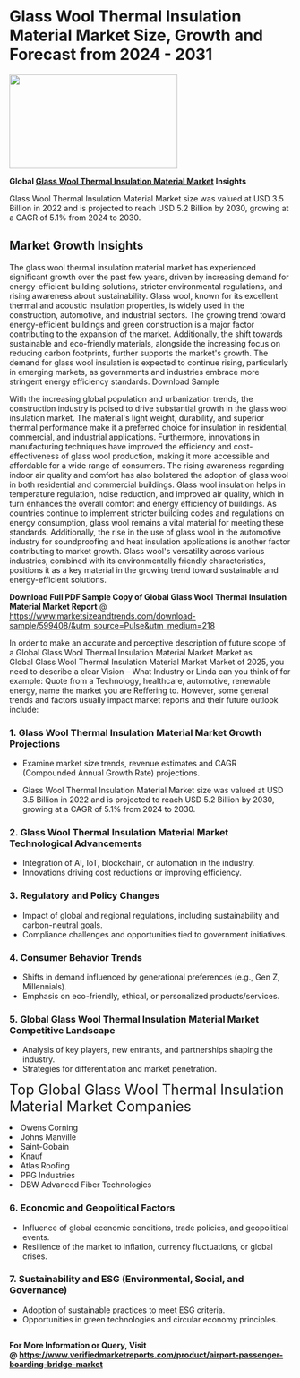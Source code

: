 <H1>Glass Wool Thermal Insulation Material Market Size, Growth and Forecast from 2024 - 2031</H1><img class="aligncenter size-medium wp-image-584254" src="https://thirdeyenews.in/wp-content/uploads/2024/09/Global-Market-Research-300x168.jpeg" alt="" width="300" height="168" /><p><strong>Global&nbsp;<a href="https://www.marketsizeandtrends.com/download-sample/599408/&amp;utm_source=Pulse&amp;utm_medium=218">Glass Wool Thermal Insulation Material Market</a> Insights</strong></p><p>Glass Wool Thermal Insulation Material Market size was valued at USD 3.5 Billion in 2022 and is projected to reach USD 5.2 Billion by 2030, growing at a CAGR of 5.1% from 2024 to 2030.</p><p><h2>Market Growth Insights</h2> <p>The glass wool thermal insulation material market has experienced significant growth over the past few years, driven by increasing demand for energy-efficient building solutions, stricter environmental regulations, and rising awareness about sustainability. Glass wool, known for its excellent thermal and acoustic insulation properties, is widely used in the construction, automotive, and industrial sectors. The growing trend toward energy-efficient buildings and green construction is a major factor contributing to the expansion of the market. Additionally, the shift towards sustainable and eco-friendly materials, alongside the increasing focus on reducing carbon footprints, further supports the market's growth. The demand for glass wool insulation is expected to continue rising, particularly in emerging markets, as governments and industries embrace more stringent energy efficiency standards. Download Sample</p> <p>With the increasing global population and urbanization trends, the construction industry is poised to drive substantial growth in the glass wool insulation market. The material's light weight, durability, and superior thermal performance make it a preferred choice for insulation in residential, commercial, and industrial applications. Furthermore, innovations in manufacturing techniques have improved the efficiency and cost-effectiveness of glass wool production, making it more accessible and affordable for a wide range of consumers. The rising awareness regarding indoor air quality and comfort has also bolstered the adoption of glass wool in both residential and commercial buildings. Glass wool insulation helps in temperature regulation, noise reduction, and improved air quality, which in turn enhances the overall comfort and energy efficiency of buildings. As countries continue to implement stricter building codes and regulations on energy consumption, glass wool remains a vital material for meeting these standards. Additionally, the rise in the use of glass wool in the automotive industry for soundproofing and heat insulation applications is another factor contributing to market growth. Glass wool's versatility across various industries, combined with its environmentally friendly characteristics, positions it as a key material in the growing trend toward sustainable and energy-efficient solutions. </p><p><span class=""><strong>Download Full PDF Sample Copy of Global Glass Wool Thermal Insulation Material Market Report</strong> @ <a href="https://www.marketsizeandtrends.com/download-sample/599408/&amp;utm_source=Pulse&amp;utm_medium=218" target="_blank">https://www.marketsizeandtrends.com/download-sample/599408/&amp;utm_source=Pulse&amp;utm_medium=218</a></span></p><p>In order to make an accurate and perceptive description of future scope of a Global&nbsp;Glass Wool Thermal Insulation Material Market Market as Global&nbsp;Glass Wool Thermal Insulation Material Market Market of 2025, you need to describe a clear Vision &ndash; What Industry or Linda can you think of for example: Quote from a Technology, healthcare, automotive, renewable energy, name the market you are Reffering to. However, some general trends and factors usually impact market reports and their future outlook include:</p><h3>1.&nbsp;<strong>Glass Wool Thermal Insulation Material Market Growth Projections</strong></h3><ul><li>Examine market size trends, revenue estimates and CAGR (Compounded Annual Growth Rate) projections.</li><li><p>Glass Wool Thermal Insulation Material Market size was valued at USD 3.5 Billion in 2022 and is projected to reach USD 5.2 Billion by 2030, growing at a CAGR of 5.1% from 2024 to 2030.</p></li></ul><h3>2.&nbsp;<strong>Glass Wool Thermal Insulation Material Market Technological Advancements</strong></h3><ul><li>Integration of AI, IoT, blockchain, or automation in the industry.</li><li>Innovations driving cost reductions or improving efficiency.</li></ul><h3>3.&nbsp;<strong>Regulatory and Policy Changes</strong></h3><ul><li>Impact of global and regional regulations, including sustainability and carbon-neutral goals.</li><li>Compliance challenges and opportunities tied to government initiatives.</li></ul><h3>4.&nbsp;<strong>Consumer Behavior Trends</strong></h3><ul><li>Shifts in demand influenced by generational preferences (e.g., Gen Z, Millennials).</li><li>Emphasis on eco-friendly, ethical, or personalized products/services.</li></ul><h3>5.&nbsp;<strong>Global Glass Wool Thermal Insulation Material Market Competitive Landscape</strong></h3><ul><li>Analysis of key players, new entrants, and partnerships shaping the industry.</li><li>Strategies for differentiation and market penetration.</li></ul><p data-pm-slice="1 1 []"><span style="color: inherit; font-family: inherit; font-size: 25px;">Top Global Glass Wool Thermal Insulation Material Market Companies</span></p><div class="" data-test-id=""><p><li>Owens Corning</li><li> Johns Manville</li><li> Saint-Gobain</li><li> Knauf</li><li> Atlas Roofing</li><li> PPG Industries</li><li> DBW Advanced Fiber Technologies</li></p></div><h3>6.&nbsp;<strong>Economic and Geopolitical Factors</strong></h3><ul><li>Influence of global economic conditions, trade policies, and geopolitical events.</li><li>Resilience of the market to inflation, currency fluctuations, or global crises.</li></ul><h3>7.&nbsp;<strong>Sustainability and ESG (Environmental, Social, and Governance)</strong></h3><ul><li>Adoption of sustainable practices to meet ESG criteria.</li><li>Opportunities in green technologies and circular economy principles.</li></ul><h2><strong style="font-size: 14px;">For More Information or Query, Visit @&nbsp;</strong><a style="background-color: #ffffff; font-size: 14px;" href="https://www.marketsizeandtrends.com/report/glass-wool-thermal-insulation-material-market/" target="_blank">https://www.verifiedmarketreports.com/product/airport-passenger-boarding-bridge-market</a></h2>
